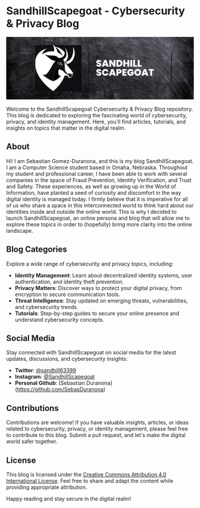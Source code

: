 # SandhillScapegoat - Cybersecurity & Privacy Blog

![Profile Banner](SS_Banner.png)

Welcome to the SandhillScapegoat Cybersecurity & Privacy Blog repository. This blog is dedicated to exploring the fascinating world of cybersecurity, privacy, and identity management. Here, you'll find articles, tutorials, and insights on topics that matter in the digital realm.

<!--
## Table of Contents

- [About](#about)
- [Blog Categories](#blog-categories)
- [Blog Highlights](#blog-highlights)
- [Social Media](#social-media)
- [Contributions](#contributions)
- [License](#license)
-->
## About

Hi! I am Sebastian Gomez-Duranona, and this is my blog SandhillScapegoat. I am a Computer Science student based in Omaha, Nebraska. Throughout my student and professional career, I have been able to work with several companies in the space of Fraud Prevention, Identity Verification, and Trust and Safety. These experiences, as well as growing up in the World of Information, have planted a seed of curiosity and discomfort in the way digital identity is managed today. I firmly believe that it is imperative for all of us who share a space in this interconnected world to think hard about our identities inside and outside the online world. This is why I decided to launch SandhillScapegoat, an online persona and blog that will allow me to explore these topics in order to (hopefully) bring more clarity into the online landscape.

## Blog Categories

Explore a wide range of cybersecurity and privacy topics, including:

- **Identity Management**: Learn about decentralized identity systems, user authentication, and identity theft prevention.
- **Privacy Matters**: Discover ways to protect your digital privacy, from encryption to secure communication tools.
- **Threat Intelligence**: Stay updated on emerging threats, vulnerabilities, and cybersecurity trends.
- **Tutorials**: Step-by-step guides to secure your online presence and understand cybersecurity concepts.

<!--
## Blog Highlights

- [**Title of a Blog Post 1**](link-to-blog-post-1): A brief description of the first highlight.
- [**Title of a Blog Post 2**](link-to-blog-post-2): A brief description of the second highlight.
- [**Title of a Blog Post 3**](link-to-blog-post-3): A brief description of the third highlight.
-->
## Social Media

Stay connected with SandhillScapegoat on social media for the latest updates, discussions, and cybersecurity insights:

- **Twitter**: [@sandhill63399](https://twitter.com/sandhill63399)
- **Instagram**: [@SandhillScapegoat](link-to-instagram)
- **Personal Github**: [Sebastian Duranona}(https://github.com/SebasDuranona)

## Contributions

Contributions are welcome! If you have valuable insights, articles, or ideas related to cybersecurity, privacy, or identity management, please feel free to contribute to this blog. Submit a pull request, and let's make the digital world safer together.

## License

This blog is licensed under the [Creative Commons Attribution 4.0 International License](link-to-license). Feel free to share and adapt the content while providing appropriate attribution.

Happy reading and stay secure in the digital realm!
